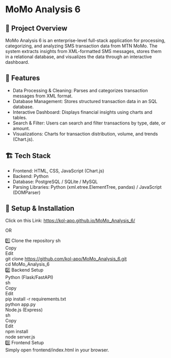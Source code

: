 # MoMo Analysis 6  

## 📌 Project Overview  
MoMo Analysis 6 is an enterprise-level full-stack application for processing, categorizing, and analyzing SMS transaction data from MTN MoMo. The system extracts insights from XML-formatted SMS messages, stores them in a relational database, and visualizes the data through an interactive dashboard.

## 🚀 Features  
- Data Processing & Cleaning: Parses and categorizes transaction messages from XML format.  
- Database Management: Stores structured transaction data in an SQL database.  
- Interactive Dashboard: Displays financial insights using charts and tables.  
- Search & Filter: Users can search and filter transactions by type, date, or amount.  
- Visualizations: Charts for transaction distribution, volume, and trends (Chart.js).  

## 🏗️ Tech Stack  
- Frontend: HTML, CSS, JavaScript (Chart.js)  
- Backend: Python 
- Database: PostgreSQL / SQLite / MySQL  
- Parsing Libraries: Python (xml.etree.ElementTree, pandas) / JavaScript (DOMParser)

## 🔧 Setup & Installation
Click on this Link: https://kol-apo.github.io/MoMo_Analysis_6/

OR

1️⃣ Clone the repository
sh <br>
Copy <br>
Edit <br>
git clone https://github.com/kol-apo/MoMo_Analysis_6.git <br>
cd MoMo_Analysis_6 <br>
2️⃣ Backend Setup <br>
Python (Flask/FastAPI) <br>
sh <br>
Copy <br>
Edit <br>
pip install -r requirements.txt  <br>
python app.py <br>
Node.js (Express) <br>
sh <br>
Copy <br>
Edit <br>
npm install  <br>
node server.js <br>
3️⃣ Frontend Setup <br>
Simply open frontend/index.html in your browser.

